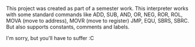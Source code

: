 This project was created as part of a semester work. This interpreter works with some standard commands like ADD, SUB, AND, OR, NEG, ROR, ROL, 
MOVA (move to address), MOVR (move to register) JMP, EQU, SBRS, SBRC. But also supports constants, comments and labels.

I'm sorry, but you'll have to suffer :C
